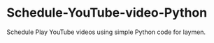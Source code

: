 # Schedule-YouTube-video-Python




Schedule Play YouTube videos using simple Python code for laymen.



